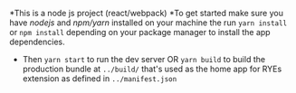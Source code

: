 *This is a node js project (react/webpack)
*To get started make sure you have _nodejs_ and _npm/yarn_ installed on your 
machine the run `yarn install` or `npm install` depending on your package manager to install
the app dependencies.

* Then `yarn start` to run the dev server OR `yarn build`  to build the production bundle at `../build/`
that's used as the home app for RYEs extension as defined in `../manifest.json`
